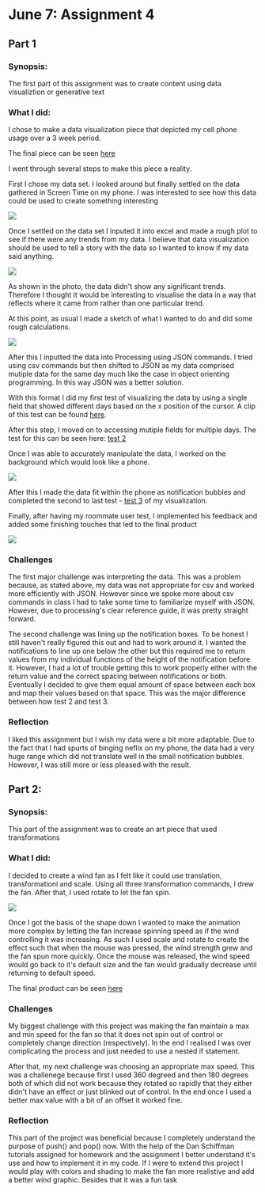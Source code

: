 # June 7: Assignment 4

## Part 1

### Synopsis:

The first part of this assignment was to create content using data visualiztion or generative text

### What I did:

I chose to make a data visualization piece that depicted my cell phone usage over a 3 week period.

The final piece can be seen [here](https://www.youtube.com/watch?v=ToxSwd6W2ks)

I went through several steps to make this piece a reality. 

First I chose my data set. I looked around but finally settled on the data gathered in Screen Time on my phone. I was interested to see how this data could be used to create something interesting

![](screenUsage.jpg)

Once I settled on the data set I inputed it into excel and made a rough plot to see if there were any trends from my data. I believe that data visualization should be used to tell a story with the data so I wanted to know if my data said anything.

![](plot.png)

As shown in the photo, the data didn't show any significant trends. Therefore I thought it would be interesting to visualise the data in a way that reflects where it came from rather than one particular trend.

At this point, as usual I made a sketch of what I wanted to do and did some rough calculations.

![](sketch.jpg)

After this I inputted the data into Processing using JSON commands. I tried using csv commands but then shifted to JSON as my data comprised mutiple data for the same day much like the case in object orienting programming. In this way JSON was a better solution. 

With this format I did my first test of visualizing the data by using a single field that showed different days based on the x position of the cursor. A clip of this test can be found [here](https://www.youtube.com/watch?v=1fvFha4cpks).

After this step, I moved on to accessing mutiple fields for multiple days. The test for this can be seen here: [test 2](https://www.youtube.com/watch?v=EK-lpDpkTHw)

Once I was able to accurately manipulate the data, I worked on the background which would look like a phone. 

![](background.png)

After this I made the data fit within the phone as notification bubbles and completed the second to last test -  [test 3](https://youtu.be/l0IsZjq5-Ww) of my visualization. 

Finally, after having my roommate user test, I implemented his feedback and added some finishing touches that led to the final product

![](phoneUsage.png)

### Challenges

The first major challenge was interpreting the data. This  was a problem because, as stated above, my data was not appropriate for csv and worked more efficiently with JSON. However since we spoke more about csv commands in class I had to take some time to familiarize myself with JSON. However, due to processing's clear reference guide, it was pretty straight forward.

The second challenge was lining up the notification boxes. To be honest I still haven't really figured this out and had to work around it. I wanted the notifications to line up one below the other but this required me to return values from my individual functions of the height of the notification before it. However, I had a lot of trouble getting this to work properly either with the return value and the correct spacing between notifications or both. Eventually I decided to give them equal amount of space between each box and map their values based on that space. This was the major difference between how test 2 and test 3.

### Reflection

I liked this assignment but I wish my data were a bit more adaptable. Due to the fact that I had spurts of binging neflix on my phone, the data had a very huge range which did not translate well in the small notification bubbles. However, I was still more or less pleased with the result.


## Part 2:

### Synopsis: 

This part of the assignment was to create an art piece that used transformations

### What I did:

I decided to create a wind fan as I felt like it could use translation, transformationi and scale. Using all three transformation commands, I drew the fan. After that, I used rotate to let the fan spin.

![](windfan.png)

Once I got the basis of the shape down I wanted to make the animation more complex by letting the fan increase spinning speed as if the wind controlling it was increasing. As such I used scale and rotate to create the effect such that when the mouse was pressed, the wind strength grew and the fan spun more quickly. Once the mouse was released, the wind speed would go back to it's default size and the fan would gradually decrease until returning to default speed.

The final product can be seen [here](https://youtu.be/WdJMk67mYO0)

### Challenges

My biggest challenge with this project was making the fan maintain a max and min speed for the fan so that it does not spin out of control or completely change direction (respectively). In the end I realised I was over complicating the process and just needed to use a nested if statement. 

After that, my next challenge was choosing an appropriate max speed. This was a challenege because first I used 360 degreed and then 180 degrees both of which did not work because they rotated so rapidly that they either didn't have an effect or just blinked out of control. In the end once I used a better max value with a bit of an offset it worked fine. 

### Reflection

This part of the project was beneficial because I completely understand the purpose of push() and pop() now. With the help of the Dan Schiffman tutorials assigned for homework and the assignment I better understand it's use and how to implement it in my code. If I were to extend this project I would play with colors and shading to make the fan more realistive and add a better wind graphic. Besides that it was a fun task





